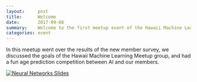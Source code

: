 ```yaml
---
layout:     post
title:      Welcome
date:       2017-09-08
summary:    Welcome to the first meetup event of the Hawaii Machine Learning Meetup group.
categories: event
---
```


In this meetup went over the results of the new member survey, we discussed the goals of the Hawaii Machine Learning Meetup group, and had a fun age prediction competition between AI and our members. 

<a href="https://tinyurl.com/ycyjdgg2">
  <img src="smiley.gif" alt="Neural Networks Slides">
</a>
